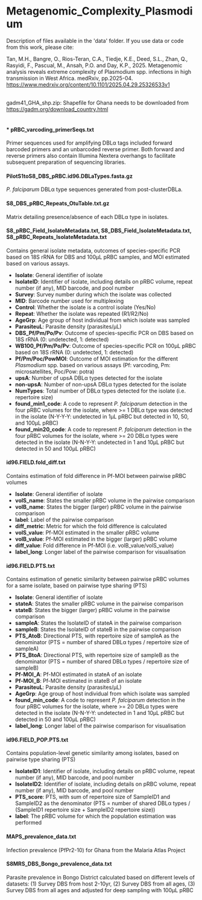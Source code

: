 # Metagenomic_Complexity_Plasmodium

Description of files available in the 'data' folder. If you use data or code from this work, please cite:

Tan, M.H., Bangre, O., Rios-Teran, C.A., Tiedje, K.E., Deed, S.L., Zhan, Q., Rasyidi, F., Pascual, M., Ansah, P.O. and Day, K.P., 2025. Metagenomic analysis reveals extreme complexity of Plasmodium spp. infections in high transmission in West Africa. medRxiv, pp.2025-04.
https://www.medrxiv.org/content/10.1101/2025.04.29.25326533v1
<br></br>

gadm41_GHA_shp.zip: Shapefile for Ghana needs to be downloaded from https://gadm.org/download_country.html
<br></br>

#### * pRBC_varcoding_primerSeqs.txt
Primer sequences used for amplifying DBLα tags included forward barcoded primers and an unbarcoded reverse primer. Both forward and reverse primers also contain Illumina Nextera overhangs to facilitate subsequent preparation of sequencing libraries.

#### PilotS1toS8_DBS_pRBC.id96.DBLaTypes.fasta.gz
*P. falciparum* DBLα type sequences generated from post-clusterDBLa.

#### S8_DBS_pRBC_Repeats_OtuTable.txt.gz
Matrix detailing presence/absence of each DBLα type in isolates.

#### S8_pRBC_Field_IsolateMetadata.txt, S8_DBS_Field_IsolateMetadata.txt, S8_pRBC_Repeats_IsolateMetadata.txt
Contains general isolate metadata, outcomes of species-specific PCR based on 18S rRNA for DBS and 100μL pRBC samples, and MOI estimated based on various assays.
- **Isolate**: General identifier of isolate
- **IsolateID**: Identifier of isolate, including details on pRBC volume, repeat number (if any), MID barcode, and pool number
- **Survey**: Survey number during which the isolate was collected
- **MID**: Barcode number used for multiplexing
- **Control**: Whether the isolate is a control isolate (Yes/No)
- **Repeat**: Whether the isolate was repeated (R1/R2/No)
- **AgeGrp**: Age group of host individual from which isolate was sampled
- **ParasiteuL**: Parasite density (parasites/μL)
- **DBS_Pf/Pm/Po/Pv**: Outcome of species-specific PCR on DBS based on 18S rRNA (0: undetected, 1: detected)
- **WB100_Pf/Pm/Po/Pv**: Outcome of species-specific PCR on 100μL pRBC based on 18S rRNA (0: undetected, 1: detected)
- **Pf/Pm/Poc/PowMOI**: Outcome of MOI estimation for the different *Plasmodium* spp. based on various assays (Pf: varcoding, Pm: microsatellites, Poc/Pow: potra)
- **upsA**: Number of upsA DBLα types detected for the isolate
- **non-upsA**: Number of non-upsA DBLα types detected for the isolate
- **NumTypes**: Total number of DBLα types detected for the isolate (i.e. repertoire size)
- **found_min1_code**: A code to represent *P. falciparum* detection in the four pRBC volumes for the isolate, where >= 1 DBLα type was detected in the isolate (N-Y-Y-Y: undetected in 1μL pRBC but detected in 10, 50, and 100μL pRBC)
- **found_min20_code**: A code to represent *P. falciparum* detection in the four pRBC volumes for the isolate, where >= 20 DBLα types were detected in the isolate (N-N-Y-Y: undetected in 1 and 10μL pRBC but detected in 50 and 100μL pRBC)

#### id96.FIELD.fold_diff.txt
Contains estimation of fold difference in Pf-MOI between pairwise pRBC volumes
- **Isolate**: General identifier of isolate
- **volS_name**: States the smaller pRBC volume in the pairwise comparison
- **volB_name**: States the bigger (larger) pRBC volume in the pairwise comparison
- **label**: Label of the pairwise comparison
- **diff_metric**: Metric for which the fold difference is calculated
- **volS_value**: Pf-MOI estimated in the smaller pRBC volume
- **volB_value**: Pf-MOI estimated in the bigger (larger) pRBC volume
- **diff_value**: Fold difference in Pf-MOI (i.e. volB_value/volS_value)
- **label_long**: Longer label of the pairwise comparison for visualisation

#### id96.FIELD.PTS.txt
Contains estimation of genetic similarity between pairwise pRBC volumes for a same isolate, based on pairwise type sharing (PTS)
- **Isolate**: General identifier of isolate
- **stateA**: States the smaller pRBC volume in the pairwise comparison
- **stateB**: States the bigger (larger) pRBC volume in the pairwise comparison
- **sampleA**: States the IsolateID of stateA in the pairwise comparison
- **sampleB**: States the IsolateID of stateB in the pairwise comparison
- **PTS_AtoB**: Directional PTS, with repertoire size of sampleA as the denominator (PTS = number of shared DBLα types / repertoire size of sampleA)
- **PTS_BtoA**: Directional PTS, with repertoire size of sampleB as the denominator (PTS = number of shared DBLα types / repertoire size of sampleB)
- **Pf-MOI_A**: Pf-MOI estimated in stateA of an isolate
- **Pf-MOI_B**: Pf-MOI estimated in stateB of an isolate
- **ParasiteuL**: Parasite density (parasites/μL)
- **AgeGrp**: Age group of host individual from which isolate was sampled
- **found_min_code**: A code to represent *P. falciparum* detection in the four pRBC volumes for the isolate, where >= 20 DBLα types were detected in the isolate (N-N-Y-Y: undetected in 1 and 10μL pRBC but detected in 50 and 100μL pRBC)
- **label_long**: Longer label of the pairwise comparison for visualisation

#### id96.FIELD_POP.PTS.txt
Contains population-level genetic similarity among isolates, based on pairwise type sharing (PTS)
- **IsolateID1**: Identifier of isolate, including details on pRBC volume, repeat number (if any), MID barcode, and pool number
- **IsolateID2**: Identifier of isolate, including details on pRBC volume, repeat number (if any), MID barcode, and pool number
- **PTS_score**: PTS, with sum of repertoire size of SampleID1 and SampleID2 as the denominator (PTS = number of shared DBLα types / (SampleID1 repertoire size + SampleID2 repertoire size))
- **label**: The pRBC volume for which the population estimation was performed

#### MAPS_prevalence_data.txt
Infection prevalence (PfPr2-10) for Ghana from the Malaria Atlas Project

#### S8MRS_DBS_Bongo_prevalence_data.txt
Parasite prevalence in Bongo District calculated based on different levels of datasets: (1) Survey DBS from host 2-10yr, (2) Survey DBS from all ages, (3) Survey DBS from all ages and adjusted for deep sampling with 100μL pRBC

